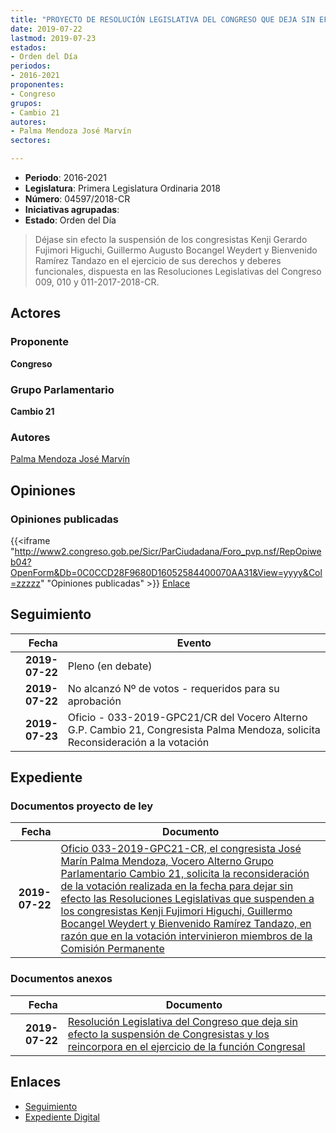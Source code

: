 ```yaml
---
title: "PROYECTO DE RESOLUCIÓN LEGISLATIVA DEL CONGRESO QUE DEJA SIN EFECTO LA SUSPENSIÓN DE CONGRESISTAS Y LOS REINCORPORA EN EL EJERCICIO DE LA FUNCIÓN CONGRESAL"
date: 2019-07-22
lastmod: 2019-07-23
estados:
- Orden del Día
periodos:
- 2016-2021
proponentes:
- Congreso
grupos:
- Cambio 21
autores:
- Palma Mendoza José Marvín
sectores:

---
```

- **Periodo**: 2016-2021
- **Legislatura**: Primera Legislatura Ordinaria 2018
- **Número**: 04597/2018-CR
- **Iniciativas agrupadas**: 
- **Estado**: Orden del Día

> Déjase sin efecto la suspensión de los congresistas Kenji Gerardo Fujimori Higuchi, Guillermo Augusto Bocangel Weydert y Bienvenido Ramírez Tandazo en el ejercicio de sus derechos y deberes funcionales, dispuesta en las Resoluciones Legislativas del Congreso 009, 010 y 011-2017-2018-CR.


## Actores

### Proponente

**Congreso**

### Grupo Parlamentario

**Cambio 21**

### Autores

[Palma Mendoza José Marvín](mailto:mailto:jpalma@congreso.gob.pe)

## Opiniones

### Opiniones publicadas

{{<iframe "http://www2.congreso.gob.pe/Sicr/ParCiudadana/Foro_pvp.nsf/RepOpiweb04?OpenForm&Db=0C0CCD28F9680D16052584400070AA31&View=yyyy&Col=zzzzz" "Opiniones publicadas" >}}
[Enlace](http://www2.congreso.gob.pe/Sicr/ParCiudadana/Foro_pvp.nsf/RepOpiweb04?OpenForm&Db=0C0CCD28F9680D16052584400070AA31&View=yyyy&Col=zzzzz)


## Seguimiento

| Fecha | Evento |
|------:|--------|
| **2019-07-22** | Pleno (en debate) |
| **2019-07-22** | No alcanzó Nº de votos - requeridos para su aprobación |
| **2019-07-23** | Oficio - 033-2019-GPC21/CR del Vocero Alterno G.P. Cambio 21, Congresista Palma Mendoza, solicita Reconsideración a la votación |

## Expediente

### Documentos proyecto de ley

| Fecha | Documento |
|------:|-----------|
| **2019-07-22** | [Oficio 033-2019-GPC21-CR, el congresista José Marín Palma Mendoza, Vocero Alterno Grupo Parlamentario Cambio 21, solicita la reconsideración de la votación realizada en la fecha para dejar sin efecto las Resoluciones Legislativas que suspenden a los congresistas Kenji Fujimori Higuchi, Guillermo Bocangel Weydert y Bienvenido Ramírez Tandazo, en razón que en la votación intervinieron miembros de la Comisión Permanente](http://www.leyes.congreso.gob.pe/Documentos/2016_2021/Oficios/Congresistas/OFICIO-033-2019-GPC21-CR.pdf) |

### Documentos anexos

| Fecha | Documento |
|------:|-----------|
| **2019-07-22** | [Resolución Legislativa del Congreso que deja sin efecto la suspensión de Congresistas y los reincorpora en el ejercicio de la función Congresal](http://www.leyes.congreso.gob.pe/Documentos/2016_2021/Proyectos_de_Ley_y_de_Resoluciones_Legislativas/PL0459720190722.pdf) |

## Enlaces

- [Seguimiento](http://www2.congreso.gob.pe/Sicr/TraDocEstProc/CLProLey2016.nsf/f7fff46988ca05b1052578e100829cc7/c1e168062c3662110525844000628727?OpenDocument)
- [Expediente Digital](http://www2.congreso.gob.pe/Sicr/TraDocEstProc/Expvirt_2011.nsf/visbusqptramdoc1621/04597?opendocument)

